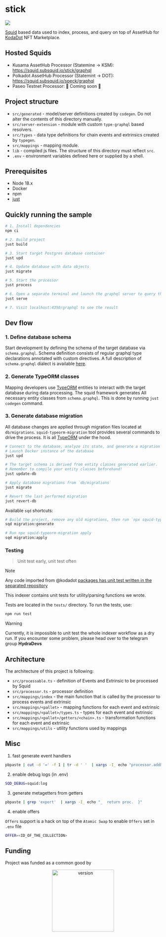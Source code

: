 # stick

![](https://media1.tenor.com/m/Eu0LNbU4hQMAAAAC/jeanne-darc-vanitas-no-carte.gif)

[Squid](https://docs.subsquid.io) based data used to index, process, and query on top of AssetHub for [KodaDot](https://kodadot.xyz) NFT Marketplace.

## Hosted Squids

* Kusama AssetHub Processor (Statemine -> KSM): https://squid.subsquid.io/stick/graphql
* Polkadot AssetHub Processor (Statemint -> DOT): https://squid.subsquid.io/speck/graphql
* Paseo Testnet Processor: 🚧 Coming soon 🚧

## Project structure

* `src/generated` - model/server definitions created by `codegen`. Do not alter the contents of this directory manually.
* `src/server-extension` - module with custom `type-graphql` based resolvers.
* `src/types` - data type definitions for chain events and extrinsics created by `typegen`.
* `src/mappings` - mapping module.
* `lib` - compiled js files. The structure of this directory must reflect `src`.
* `.env` - environment variables defined here or supplied by a shell.

## Prerequisites

* Node 18.x
* Docker
* npm
* [just](https://github.com/casey/just)

## Quickly running the sample

```bash
# 1. Install dependencies
npm ci

# 2. Build project
just build

# 3. Start target Postgres database container
just upd

# 4. Update database with data objects
just migrate

# 5. Start the processor
just process

# 6. Open a separate terminal and launch the graphql server to query the processed data
just serve

# 7. Visit localhost:4350/graphql to see the result
```

## Dev flow

### 1. Define database schema

Start development by defining the schema of the target database via `schema.graphql`.
Schema definition consists of regular graphql type declarations annotated with custom directives.
A full description of `schema.graphql` dialect is available [here](https://docs.subsquid.io/schema-file).

### 2. Generate TypeORM classes

Mapping developers use [TypeORM](https://typeorm.io) entities to interact with the target database during data processing. The squid framework generates All necessary entity classes from `schema.graphql`. This is done by running `just codegen` command.

### 3. Generate database migration

All database changes are applied through migration files located at `db/migrations`.
`squid-typeorm-migration` tool provides several commands to drive the process.
It is all [TypeORM](https://typeorm.io/#/migrations) under the hood.

```bash
# Connect to the database, analyze its state, and generate a migration to match the target schema.
# Launch Docker instance of the database
just upd

# The target schema is derived from entity classes generated earlier.
# Remember to compile your entity classes beforehand!
just update-db

# Apply database migrations from `db/migrations`
just migrate

# Revert the last performed migration
just revert-db
```

Available `sqd` shortcuts:

```bash
# Build the project, remove any old migrations, then run `npx squid-typeorm-migration generate`
sqd migration:generate

# Run npx squid-typeorm-migration apply
sqd migration:apply
```

### Testing

> Unit test early, unit test often

> [!NOTE]
> Any code imported from @kodadot [packages has unit test written in the separated repository](https://github.com/kodadot/packages)

This indexer contains unit tests for utility/parsing functions we wrote.

Tests are located in the `tests/` directory.
To run the tests, use:

```bash
npm run test
```

> [!WARNING]
> Currently, it is impossible to unit test the whole indexer workflow as a dry run. If you encounter some problem, please head over to the telegram group **HydraDevs**

## Architecture

The architecture of this project is following:

* `src/processable.ts` - definition of Events and Extrinsic to be processed by Squid
* `src/processor.ts` - processor definition
* `src/mappings/index` - the main function that is called by the processor to process events and extrinsic
* `src/mappings/<pallet>` - mapping functions for each event and extrinsic
* `src/mappings/<pallet>/types.ts` - types for each event and extrinsic
* `src/mappings/<pallet>/getters/<chain>.ts` - transformation functions for each event and extrinsic
* `src/mappings/utils` - utility functions used by mappings

## Misc

1. fast generate event handlers 

```bash
pbpaste | cut -d '=' -f 1 | tr -d ' '  | xargs -I_ echo "processor.addEventHandler(Event._, dummy);"
```

2. enable debug logs (in .env)

```bash
SQD_DEBUG=squid:log
```

3. generate metagetters from getters 

```bash
pbpaste | grep 'export'  | xargs -I_ echo "_  return proc.  }"
```

4. enable offers 

`Offers` support is a hack on top of the `Atomic Swap` to enable `Offers` set in `.env` file

```bash
OFFER=<ID_OF_THE_COLLECTION>
```

## Funding

Project was funded as a common good by

<div align="center">
  <img width="200" alt="version" src="https://user-images.githubusercontent.com/55763425/211145923-f7ee2a57-3e63-4b7d-9674-2da9db46b2ee.png" />
</div>



